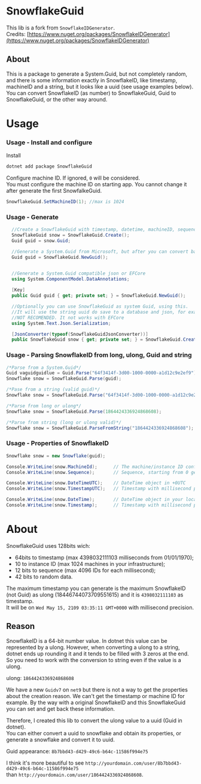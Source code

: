 # SnowflakeGuid

This lib is a fork from `SnowflakeIDGenerator`.  
Credits: [https://www.nuget.org/packages/SnowflakeIDGenerator](https://www.nuget.org/packages/SnowflakeIDGenerator)

## About  
This is a package to generate a System.Guid, but not completely random, and there is some information exactly in SnowflakeID, like timestamp, machineID and a string, but it looks like a uuid (see usage examples below).   
You can convert SnowflakeID (as number) to SnowflakeGuid, Guid to SnowflakeGuid, or the other way around.  




# Usage

### Usage - Install and configure

Install
``` bash
dotnet add package SnowflakeGuid
```

Configure machine ID. If ignored, `0` will be considered.  
You must configure the machine ID on starting app. You cannot change it after generate the first SnowfalkeGuid.
``` C#
SnowflakeGuid.SetMachineID(1); //max is 1024
```



### Usage - Generate
```C#
  //Create a SnowflakeGuid with timestamp, datetime, machineID, sequence and Guid properties, like a comon SnowflakeID
  SnowflakeGuid snow = SnowflakeGuid.Create();
  Guid guid = snow.Guid;

  //Generate a System.Guid from Microsoft, but after you can convert back to SnowflakeGuid
  Guid guid = SnowflakeGuid.NewGuid();


  //Generate a System.Guid compatible json or EFCore
  using System.ComponentModel.DataAnnotations;
  
  [Key]
  public Guid guid { get; private set; } = SnowflakeGuid.NewGuid();

  //Optionally you can use SnowflakeGuid as system Guid, using this.
  //It will use the string uuid do save to a database and json, for example.
  //NOT RECOMENDED. It not works with EFCore
  using System.Text.Json.Serialization;

  [JsonConverter(typeof(SnowflakeGuidJsonConverter))]
  public SnowflakeGuid snow { get; private set; } = SnowflakeGuid.Create();
```

### Usage - Parsing SnowflakeID from long, ulong, Guid and string
```C#
/*Parse from a System.Guid*/
Guid vaguidguidlue = Guid.Parse("64f3414f-3d00-1000-0000-a1d12c9e2ef9");
Snowflake snow = SnowflakeGuid.Parse(guid);

/*Pase from a string (valid guid)*/
Snowflake snow = SnowflakeGuid.Parse("64f3414f-3d00-1000-0000-a1d12c9e2ef9");

/*Parse from long or ulong*/
Snowflake snow = SnowflakeGuid.Parse(1864424336924868608);

/*Parse from string (long or ulong valid)*/
Snowflake snow = SnowflakeGuid.ParseFromString("1864424336924868608");
```





### Usage - Properties of SnowflakeID
```C#
Snowflake snow = new Snowflake(guid);

Console.WriteLine(snow.MachineId);      // The machine/instance ID configured. See session `Install and configure`
Console.WriteLine(snow.Sequence);       // Sequence, starting from 0 generated automatically each millisecond

Console.WriteLine(snow.DateTimeUTC);    // DateTime object in +0UTC
Console.WriteLine(snow.TimestampUTC);   // Timestamp with millisecond precision in +0UTC

Console.WriteLine(snow.DateTime);       // DateTime object in your local timezone
Console.WriteLine(snow.Timestamp);      // Timestamp with millisecond precision in your local timezone
```

# About
 

SnowflakeGuid uses 128bits wich:
 - 64bits to timestamp (max 4398032111103 milliseconds from 01/01/1970);  
 - 10 to instance ID (max 1024 machines in your infrastructure);  
 - 12 bits to sequence (max 4096 IDs for each millisecond);  
 - 42 bits to random data.  

The maximum timestamp you can generate is the maximum SnowflakeID (not Guid) as ulong (18446744073709551615) and it is `4398032111103` as timestamp.  
It will be on `Wed May 15, 2109 03:35:11 GMT+0000` with millisecond precision.
 


## Reason

SnowflakeID is a 64-bit number value. In dotnet this value can be represented by a ulong. However, when converting a ulong to a string, dotnet ends up rounding it and it tends to be filled with 3 zeros at the end. So you need to work with the conversion to string even if the value is a ulong.  

ulong: `1864424336924868608`  
 

We have a new `Guidv7` on `net9` but there is not a way to get the properties about the creation reason. We can't get the timestamp or machine ID for example. By the way with a original SnowflakeID and this SnowflakeGuid you can set and get back these information.

Therefore, I created this lib to convert the ulong value to a uuid (Guid in dotnet).  
You can either convert a uuid to snowflake and obtain its properties, or generate a snowflake and convert it to uuid.  

Guid appearance: `8b7bbd43-d429-49c6-b64c-11586f994e75` 


I think it's more beautiful to see `http://yourdomain.com/user/8b7bbd43-d429-49c6-b64c-11586f994e75`  
than `http://yourdomain.com/user/1864424336924868608`.